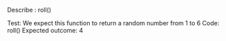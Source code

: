 Describe : roll()

Test: We expect this function to return a random number from 1 to 6
Code:
roll()
Expected outcome: 4